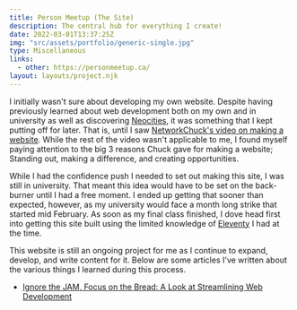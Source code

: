 ```yaml
---
title: Person Meetup (The Site)
description: The central hub for everything I create!
date: 2022-03-01T13:37:25Z
img: "src/assets/portfolio/generic-single.jpg"
type: Miscellaneous
links:
  - other: https://personmeetup.ca/
layout: layouts/project.njk
---
```


I initially wasn't sure about developing my own website. Despite having previously learned about web development both on my own and in university as well as discovering [Neocities](https://neocities.org), it was something that I kept putting off for later. That is, until I saw [NetworkChuck's video on making a website](https://www.youtube.com/watch?v=gwUz3E9AW0w). While the rest of the video wasn't applicable to me, I found myself paying attention to the big 3 reasons Chuck gave for making a website; Standing out, making a difference, and creating opportunities.

While I had the confidence push I needed to set out making this site, I was still in university. That meant this idea would have to be set on the back-burner until I had a free moment. I ended up getting that sooner than expected, however, as my university would face a month long strike that started mid February. As soon as my final class finished, I dove head first into getting this site built using the limited knowledge of [Eleventy](https://www.11ty.dev) I had at the time.

This website is still an ongoing project for me as I continue to expand, develop, and write content for it. Below are some articles I've written about the various things I learned during this process.

- [Ignore the JAM, Focus on the Bread: A Look at Streamlining Web Development](/blog/streamlining-web-development)
